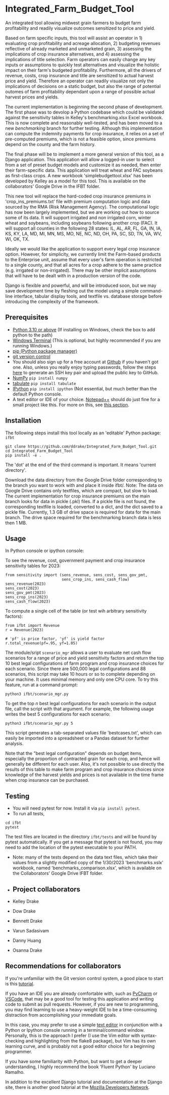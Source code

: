 # Integrated_Farm_Budget_Tool

An integrated tool allowing midwest grain farmers to budget farm profitability and readily visualize outcomes sensitized to price and yield.

Based on farm specific inputs, this tool will assist an operator in 1) evaluating crop profitability and acreage allocation, 2) budgeting revenues reflective of already marketed and unmarketed grain, 3) assessing the implications of crop insurance alternatives, and 4) assessing the implications of title selection.  Farm operators can easily change any key inputs or assumptions to quickly test alternatives and visualize the holistic impact on their farm's budgeted profitability.   Furthermore, all the drivers of revenue, costs, crop insurance and title are sensitized to actual harvest price and yield.  Therefore an operator can readily visualize not only the implications of decisions on a static budget, but also the range of potential outomes of farm profitability dependant upon a range of possible actual harvest prices and yields.

The current implementation is beginning the second phase of development.  The first phase was to devolop a Python codebase which could be validated against the sensitivity tables in Kelley's benchmarking.xlsx Excel workbook.  This is now complete and reasonably well-tested, and has been moved to a new _benchmarking_ branch for further testing.  Although this implementation can compute the indemnity payments for crop insurance, it relies on a set of pre-computed premiums, which is not a feasible option, since premiums depend on the county and the farm history.

The final phase will be to implement a more general version of this tool, as a Django application.  This application will allow a logged-in user to select from a set of preset budget models and customize it as needed, then enter their farm-specific data.  This application will treat wheat and FAC soybeans as first-class crops.  A new workbook 'simplebudgettool.xlsx' has been developed by Kelley as a model for this tool.  This is available on the collaborators' Google Drive in the IFBT folder.

This new tool will replace the hard-coded crop insurance premiums in 'crop_ins_premiums.txt' file with premium computation logic and data sourced by the RMA (Risk Management Agency).  The computational logic has now been largely implemented, but we are working out how to source some of its data.  It will support irrigated and non irrigated corn, winter wheat and soybeans, including soybeans following another crop (FAC).  It will support all counties in the following 28 states: IL, AL, AR, FL, GA, IN, IA, KS, KY, LA, MD, MI, MN, MS, MO, NE, NC, ND, OH, PA, SC, SD, TN, VA, WV, WI, OK, TX.

Ideally we would like the application to support every legal crop insurance option.  However, for simplicity, we currently limit the Farm-based products to the Enterprise unit, assume that every user's farm operation is restricted to a single county, and that all acres for a crop adhere to the same practice (e.g. irrigated or non-irrigated).  There may be other implicit assumptions that will have to be dealt with in a production version of the code.

Django is flexible and powerful, and will be introduced soon, but we may save development time by fleshing out the model using a simple command-line interface, tabular display tools, and textfile vs. database storage before introducing the complexity of the framework.


## Prerequisites 

- [Python 3.10 or above](https://www.python.org/) (If installing on Windows, check the box to add python to the path)
- [Windows Terminal](https://apps.microsoft.com/store/detail/windows-terminal/9N0DX20HK701) (This is optional, but highly recommended if you are running Windows.)
- [pip (Python package manager)](https://pip.pypa.io/en/stable/installation/)
- [git version control](https://git-scm.com/downloads)
- You should also sign up for a free account at [Github](https://github.com) if you haven't got one.  Also, unless you really enjoy typing passwords, follow the steps [here](https://docs.github.com/en/authentication/connecting-to-github-with-ssh/adding-a-new-ssh-key-to-your-github-account) to generate an SSH key pair and upload the public key to GitHub.
- [NumPy](https://numpy.org/) `pip install numpy`
- [tabulate](https://pypi.org/project/tabulate/) `pip install tabulate`
- [IPython](https://ipython.org/) `pip install ipython`  (Not essential, but much better than the default Python console.
- A text editor or IDE of your choice.  [Notepad++](https://notepad-plus-plus.org/downloads/) should do just fine for a small project like this.  For more on this, see [this section](#recommendations-for-collaborators).


## Installation

The following steps install this tool locally as an 'editable' Python package: `ifbt`

```
git clone https://github.com/ddrake/Integrated_Farm_Budget_Tool.git
cd Integrated_Farm_Budget_Tool
pip install -e .
```

The 'dot' at the end of the third command is important.  It means 'current directory'.

Download the data directory from the Google Drive folder corresponding to the branch you want to work with and place it inside ifbt/.  Note: The data on Google Drive contains only textfiles, which are compact, but slow to load.  The current implementation for crop insurance premiums on the main branch looks for data in pickle (.pkl) files.  If a pickle file is not found, the corresponding textfile is loaded, converted to a dict, and the dict saved to a pickle file.  Currently, 1.3 GB of drive space is required for data for the main branch.  The drive space required for the benchmarking branch data is less then 1 MB.

## Usage

In Python console or ipython console:

To see the revenue, cost, government payment and crop insurance sensitivity tables for 2023:

```
from sensitivity import (sens_revenue, sens_cost, sens_gov_pmt,
                         sens_crop_ins, sens_cash_flow)
sens_revenue(2023)
sens_cost(2023)
sens_gov_pmt(2023)
sens_crop_ins(2023)
sens_cash_flow(2023)
```

To compute a single cell of the table (or test wih arbitrary sensitivity factors): 

```
from ifbt import Revenue
r = Revenue(2023)

# 'pf' is price factor, 'yf' is yield factor
r.total_revenue(pf=.95, yf=1.05)
```

The module/sript `scenario_mgr` allows a user to evaluate net cash flow scenarios for a range of price and yield sensitivity factors and return the top 10 best legal configurations of farm program and crop insurance choices for each scenario.  Since there are 500,000 legal configurations and 88 scenarios, this script may take 10 hours or so to complete depending on your machine.  It uses minimal memory and only one CPU core.  To try this feature, run at a command prompt:

```
python3 ifbt/scenario_mgr.py
```

To get the top *n* best legal configurations for each scenario in the output file, call the script with that argument.  For example, the following usage writes the best 5 configurations for each scenario:

```
python3 ifbt/scenario_mgr.py 5
```

This script generates a tab-separated values file 'bestcases.txt', which can easily be imported into a spreadsheet or a Pandas dataset for further analysis.

Note that the "best legal configuration" depends on budget items, especially the proportion of contracted grain for each crop, and hence will generally be different for each user.  Also, it's not possible to use directly the results of this table to make farm program and crop insurance choices since knowledge of the harvest yields and prices is not available in the time frame when crop insurance can be purchased.

## Testing

- You will need pytest for now.  Install it via `pip install pytest`.
- To run all tests,

```
cd ifbt 
pytest
```

The test files are located in the directory `ifbt/tests` and will be found by pytest automatically.  If you get a message that pytest is not found, you may need to add the location of the pytest executable to your PATH.
- Note: many of the tests depend on the data text files, which take their values from a slightly modified copy of the 1/30/2023 'benchmarks.xslx' workbook, named 'benchmarks_comparison.xlsx', which is available on the Collaborators' Google Drive IFBT folder.

- ## Project collaborators

- Kelley Drake
- Dow Drake
- Bennett Drake
- Varun Sadasivam
- Danny Huang
- Osanna Drake

## Recommendations for collaborators

If you're unfamiliar with the Git version control system, a good place to start is this [tutorial](https://docs.github.com/en/get-started/quickstart/hello-world).

If you have an IDE you are already comfortable with, such as [PyCharm](https://www.jetbrains.com/pycharm/) or [VSCode](https://code.visualstudio.com/), that may be a good tool for testing this application and writing code to submit as pull requests.  However, if you are new to programming, you may find learning to use a heavy-weight IDE to be a time-consuming distraction from accomplishing your immediate goals.

In this case, you may prefer to use a simple [text editor](https://en.wikipedia.org/wiki/List_of_text_editors) in conjunction with a Python or Ipython console running in a terminal/command window.  Personally, this is the approach I prefer (I use the Vim editor with syntax-checking and highlighting from the flake8 package), but Vim has its own learning curve, and is probably not a good editor choice for a beginning programmer.

If you have some familiarity with Python, but want to get a deeper understanding, I highly recommend the book 'Fluent Python' by Luciano Ramalho.

In addition to the excellent Django tutorial and documentation at the Django site, there is another good tutorial at the [Mozilla Developers Network](https://developer.mozilla.org/en-US/docs/Learn/Server-side/Django).
